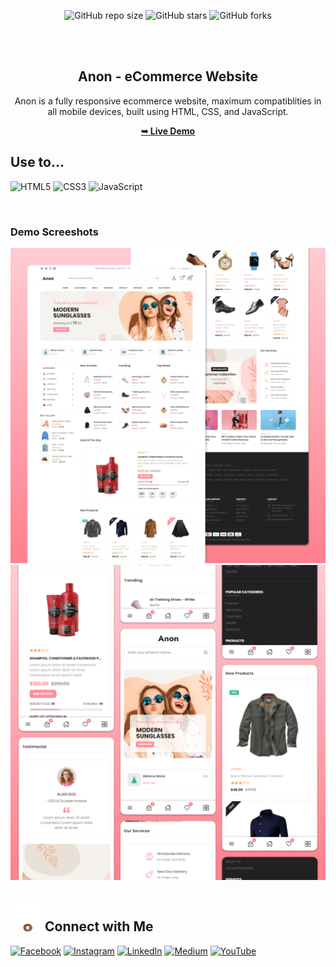 <div align="center">
  
  ![GitHub repo size](https://img.shields.io/github/repo-size/jonycmtt/anon-ecommerce-website)
  ![GitHub stars](https://img.shields.io/github/stars/jonycmtt/anon-ecommerce-website?style=social)
  ![GitHub forks](https://img.shields.io/github/forks/jonycmtt/anon-ecommerce-website?style=social)

  <br />
  <br />

  <h2 align="center">Anon -  eCommerce Website</h2>
  <p>Anon is a fully responsive ecommerce website, maximum compatiblities in all mobile devices, built using HTML, CSS, and JavaScript.</p>

<a href="https://anon-ecommerce-design.netlify.app/"><strong>➥ Live Demo</strong></a>

</div>

## Use to...
![HTML5](https://img.shields.io/badge/html5-%23E34F26.svg?style=for-the-badge&logo=html5&logoColor=white) 
![CSS3](https://img.shields.io/badge/css3-%231572B6.svg?style=for-the-badge&logo=css3&logoColor=white)
![JavaScript](https://img.shields.io/badge/javascript-%23323330.svg?style=for-the-badge&logo=javascript&logoColor=%23F7DF1E)

<br />

### Demo Screeshots

![Anu Desktop Demo](./website-demo-image/desktop.png "Desktop Demo")
![Anu Desktop Demo](./website-demo-image/mobile.png "Desktop Demo")

<!-- ![Images Desktop Demo](./assets/r2.png "Desktop Demo") -->

## <img  alt="gif" src="https://github.com/jonycmtt/jonycmtt/blob/main/wifi-gol.gif?raw=true" width="50" height="50" /> Connect with Me

[![Facebook](https://img.shields.io/badge/Facebook-%231877F2.svg?logo=Facebook&logoColor=white)](https://facebook.com/jonycmt) [![Instagram](https://img.shields.io/badge/Instagram-%23E4405F.svg?logo=Instagram&logoColor=white)](https://instagram.com/jonycmt) [![LinkedIn](https://img.shields.io/badge/LinkedIn-%230077B5.svg?logo=linkedin&logoColor=white)](https://linkedin.com/in/salman-rahaman) [![Medium](https://img.shields.io/badge/Medium-12100E?logo=medium&logoColor=white)](https://medium.com/@jonyislamcmt) [![YouTube](https://img.shields.io/badge/YouTube-%23FF0000.svg?logo=YouTube&logoColor=white)](https://youtube.com/@jonycmt)


